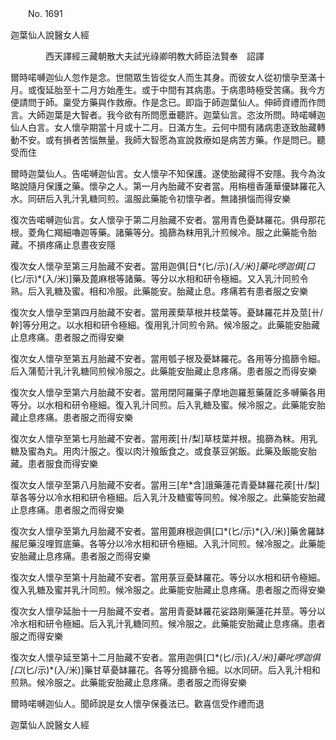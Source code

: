 ﻿　　No. 1691

迦葉仙人說醫女人經

　　　　西天譯經三藏朝散大夫試光祿卿明教大師臣法賢奉　詔譯


爾時喏嚩迦仙人忽作是念。世間眾生皆從女人而生其身。而彼女人從初懷孕至滿十月。或復延胎至十二月方始產生。或于中間有其病患。于病患時極受苦痛。我今方便請問于師。稟受方藥與作救療。作是念已。即詣于師迦葉仙人。伸師資禮而作問言。大師迦葉是大智者。我今欲有所問愿垂聽許。迦葉仙言。恣汝所問。時喏嚩迦仙人白言。女人懷孕期當十月或十二月。日滿方生。云何中間有諸病患逐致胎藏轉動不安。或有損者苦惱無量。我師大智愿為宣說救療如是病苦方藥。作是問已。聽受而住

爾時迦葉仙人。告喏嚩迦仙言。女人懷孕不知保護。遂使胎藏得不安隱。我今為汝略說隨月保護之藥。懷孕之人。第一月內胎藏不安者當。用栴檀香蓮華優缽羅花入水。同研后入乳汁乳糖同煎。溫服此藥能令初懷孕者。無諸損惱而得安樂

復次告喏嚩迦仙言。女人懷孕于第二月胎藏不安者。當用青色憂缽羅花。俱母那花根。菱角仁羯細嚕迦等藥。諸藥等分。搗篩為粖用乳汁煎候冷。服之此藥能令胎藏。不損疼痛止息晝夜安隱

復次女人懷孕至第三月胎藏不安者。當用迦俱[日*(匕/示)*(入/米)]藥叱啰迦俱[口*(匕/示)*(入/米)]藥及蓖麻根等諸藥。等分以水相和研令極細。又入乳汁同煎令熟。后入乳糖及蜜。相和冷服。此藥能安。胎藏止息。疼痛若有患者服之安樂

復次女人懷孕至第四月胎藏不安者。當用蒺蔾草根并枝葉等。憂缽羅花并及莖[卄/幹]等分用之。以水相和研令極細。復用乳汁同煎令熟。候冷服之。此藥能安胎藏止息疼痛。患者服之而得安樂

復次女人懷孕至第五月胎藏不安者。當用瓠子根及憂缽羅花。各用等分搗篩令細。后入蒲萄汁乳汁乳糖同煎候冷服之。此藥能安胎藏止息疼痛。患者服之而得安樂

復次女人懷孕至第六月胎藏不安者。當用閉阿羅藥子摩地迦羅惹藥薩訖多嚩藥各用等分。以水相和研令極細。復入乳汁同煎。后入乳糖及蜜。候冷服之。此藥能安胎藏止息疼痛。患者服之而得安樂

復次女人懷孕至第七月胎藏不安者。當用蒺[卄/梨]草枝葉并根。搗篩為粖。用乳糖及蜜為丸。用肉汁服之。復以肉汁飱飯食之。或食菉豆粥飯。此藥及飯能安胎藏。患者服食而得安樂

復次女人懷孕至第八月胎藏不安者。當用三[牟*含]誐藥蓮花青憂缽羅花蒺[卄/梨]草各等分以冷水相和研令極細。后入乳汁及糖蜜等同煎。候冷服之。此藥能安胎藏止息疼痛。患者服之而得安樂

復次女人懷孕至第九月胎藏不安者。當用蓖麻根迦俱[口*(匕/示)*(入/米)]藥舍羅缽赧尼藥沒哩賀底藥。各等分以冷水相和研令極細。入乳汁同煎。候冷服之。此藥能安胎藏止息疼痛。患者服之而得安樂

復次女人懷孕至第十月胎藏不安者。當用菉豆憂缽羅花。等分以水相和研令極細。復入乳糖及蜜并乳汁同煎。候冷服之。此藥能安胎藏止息疼痛。患者服之而得安樂

復次女人懷孕延胎十一月胎藏不安者。當用青憂缽羅花娑路剛藥蓮花并莖。等分以冷水相和研令極細。后入乳汁乳糖同煎。候冷服之。此藥能安胎藏止息疼痛。患者服之而得安樂

復次女人懷孕延至第十二月胎藏不安者。當用迦俱[口*(匕/示)*(入/米)]藥叱啰迦俱[口*(匕/示)*(入/米)]藥甘草憂缽羅花。各等分搗篩令細。以水同研。后入乳汁相和煎熟。候冷服之。此藥能安胎藏止息疼痛。患者服之而得安樂

爾時喏嚩迦仙人。聞師說是女人懷孕保養法已。歡喜信受作禮而退

迦葉仙人說醫女人經
